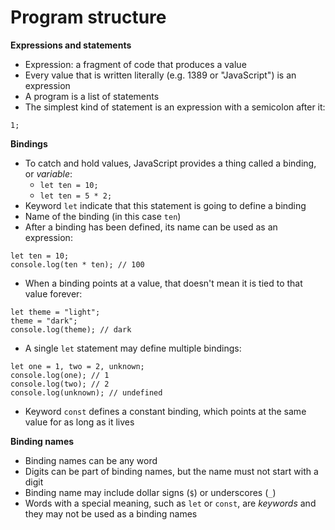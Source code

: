 # Program structure

**Expressions and statements**

- Expression: a fragment of code that produces a value
- Every value that is written literally (e.g. 1389 or "JavaScript") is an expression
- A program is a list of statements
- The simplest kind of statement is an expression with a semicolon after it:

```
1;
```

**Bindings**

- To catch and hold values, JavaScript provides a thing called a binding, or *variable*:
	- `let ten = 10;`
	- `let ten = 5 * 2;`
- Keyword `let` indicate that this statement is going to define a binding
- Name of the binding (in this case `ten`)
- After a binding has been defined, its name can be used as an expression:

```
let ten = 10;
console.log(ten * ten); // 100
```

- When a binding points at a value, that doesn't mean it is tied to that value forever:

```
let theme = "light";
theme = "dark";
console.log(theme); // dark
```

- A single `let` statement may define multiple bindings:

```
let one = 1, two = 2, unknown;
console.log(one); // 1
console.log(two); // 2
console.log(unknown); // undefined
```

- Keyword `const` defines a constant binding, which points at the same value for as long as it lives

**Binding names**

- Binding names can be any word
- Digits can be part of binding names, but the name must not start with a digit
- Binding name may include dollar signs (`$`) or underscores (`_`)
- Words with a special meaning, such as `let` or `const`, are *keywords* and they may not be used as a binding names
